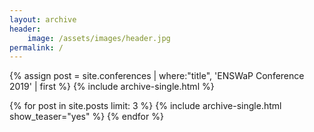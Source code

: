 ```yaml
---
layout: archive
header:
    image: /assets/images/header.jpg
permalink: /
---
```


{% assign post = site.conferences | where:"title", 'ENSWaP Conference 2019' | first %}
{% include archive-single.html %}

{% for post in site.posts limit: 3 %}
  {% include archive-single.html show_teaser="yes" %}
{% endfor %}

